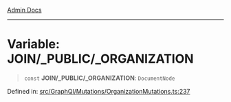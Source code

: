 [Admin Docs](/)

***

# Variable: JOIN/_PUBLIC/_ORGANIZATION

> `const` **JOIN/_PUBLIC/_ORGANIZATION**: `DocumentNode`

Defined in: [src/GraphQl/Mutations/OrganizationMutations.ts:237](https://github.com/PalisadoesFoundation/talawa-admin/blob/main/src/GraphQl/Mutations/OrganizationMutations.ts#L237)
